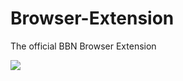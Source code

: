 # Browser-Extension
The official BBN Browser Extension

<a href="https://discord.gg/nPwjaJk"><img src="https://discord.com/api/guilds/757966278936756345/embed.png"/></a>
